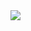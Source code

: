<title> QUE DELICIA CARA </title>
<img src="https://uploads.spiritfanfics.com/fanfics/historias/201506/fanfiction-originais-pai-de-familia-a-origem-3611515,160620151930.jpg">
